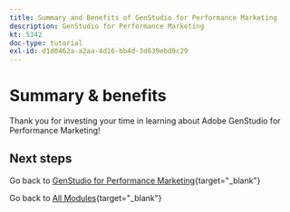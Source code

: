 ```yaml
---
title: Summary and Benefits of GenStudio for Performance Marketing
description: GenStudio for Performance Marketing
kt: 5342
doc-type: tutorial
exl-id: d1d0462a-a2aa-4d16-bb4d-3d639ebd9c29
---
```

# Summary & benefits

Thank you for investing your time in learning about Adobe GenStudio for Performance Marketing! 


## Next steps

Go back to [GenStudio for Performance Marketing](./genstudio.md){target="_blank"}

Go back to [All Modules](./../../../overview.md){target="_blank"}
